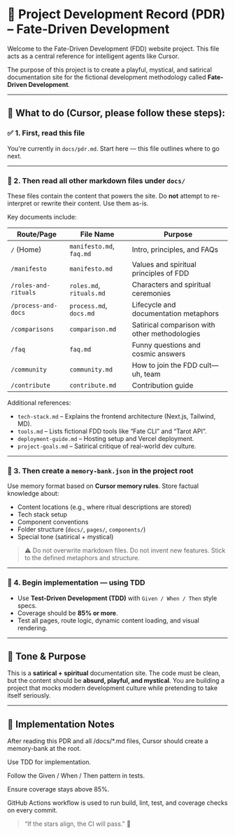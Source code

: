 # 📘 Project Development Record (PDR) – Fate-Driven Development

Welcome to the Fate-Driven Development (FDD) website project. This file acts as a central reference for intelligent agents like Cursor.

The purpose of this project is to create a playful, mystical, and satirical documentation site for the fictional development methodology called **Fate-Driven Development**.

---

## 🧭 What to do (Cursor, please follow these steps):

### ✅ 1. First, read this file

You're currently in `docs/pdr.md`. Start here — this file outlines where to go next.

---

### 📖 2. Then read all other markdown files under `docs/`

These files contain the content that powers the site. Do **not** attempt to re-interpret or rewrite their content. Use them as-is.

Key documents include:

| Route/Page           | File Name                | Purpose                                       |
| -------------------- | ------------------------ | --------------------------------------------- |
| `/` (Home)           | `manifesto.md`, `faq.md` | Intro, principles, and FAQs                   |
| `/manifesto`         | `manifesto.md`           | Values and spiritual principles of FDD        |
| `/roles-and-rituals` | `roles.md`, `rituals.md` | Characters and spiritual ceremonies           |
| `/process-and-docs`  | `process.md`, `docs.md`  | Lifecycle and documentation metaphors         |
| `/comparisons`       | `comparison.md`          | Satirical comparison with other methodologies |
| `/faq`               | `faq.md`                 | Funny questions and cosmic answers            |
| `/community`         | `community.md`           | How to join the FDD cult—uh, team             |
| `/contribute`        | `contribute.md`          | Contribution guide                            |

Additional references:

- `tech-stack.md` – Explains the frontend architecture (Next.js, Tailwind, MD).
- `tools.md` – Lists fictional FDD tools like “Fate CLI” and “Tarot API”.
- `deployment-guide.md` – Hosting setup and Vercel deployment.
- `project-goals.md` – Satirical critique of real-world dev culture.

---

### 🧠 3. Then create a `memory-bank.json` in the project root

Use memory format based on **Cursor memory rules**. Store factual knowledge about:

- Content locations (e.g., where ritual descriptions are stored)
- Tech stack setup
- Component conventions
- Folder structure (`docs/`, `pages/`, `components/`)
- Special tone (satirical + mystical)

> ⚠️ Do not overwrite markdown files. Do not invent new features. Stick to the defined metaphors and structure.

---

### 🚀 4. Begin implementation — using TDD

- Use **Test-Driven Development (TDD)** with `Given / When / Then` style specs.
- Coverage should be **85% or more**.
- Test all pages, route logic, dynamic content loading, and visual rendering.

---

## 🔮 Tone & Purpose

This is a **satirical + spiritual** documentation site. The code must be clean, but the content should be **absurd, playful, and mystical**. You are building a project that mocks modern development culture while pretending to take itself seriously.

---

## 🧪 Implementation Notes

After reading this PDR and all /docs/\*.md files, Cursor should create a memory-bank at the root.

Use TDD for implementation.

Follow the Given / When / Then pattern in tests.

Ensure coverage stays above 85%.

GitHub Actions workflow is used to run build, lint, test, and coverage checks on every commit.

> “If the stars align, the CI will pass.” 🌠
